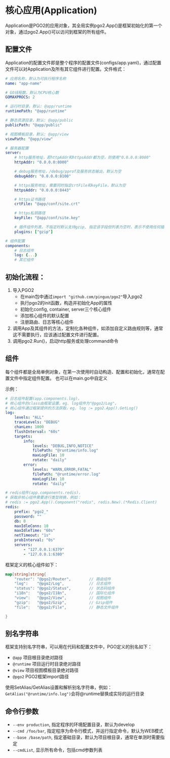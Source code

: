 # 核心应用(Application)
Application是PGO2的应用对象，其全局实例pgo2.App()是框架初始化的第一个对象，通过pgo2.App()可以访问到框架的所有组件。

## 配置文件
Application的配置文件即是整个程序的配置文件(configs/app.yaml)，通过配置文件可以对Application及所有其它组件进行配置。文件格式：
```yaml
# 应用名称，默认为可执行程序名称
name: "app-name"

# GO线程数，默认为CPU核心数
GOMAXPROCS: 2

# 运行时目录，默认: @app/runtime
runtimePath: "@app/runtime"

# 静态资源目录，默认: @app/public
publicPath: "@app/public"

# 视图模板目录，默认: @app/view
viewPath: "@app/view"

# 服务器配置
server:
    # http服务地址，若httpAddr和httpsAddr都为空，则使用"0.0.0.0:8000"
    httpAddr: "0.0.0.0:8000"

    # debug服务地址，/debug/pprof及服务状态输出，默认为空
    debugAddr: "0.0.0.0:8100"

    # https服务地址，需要同时指定crtFile和keyFile，默认为空
    httpsAddr: "0.0.0.0:8443"

    # https证书路径
    crtFile: "@app/conf/site.crt"

    # https私钥路径
    keyFile: "@app/conf/site.key"

    # 插件组件列表，不指定时默认支持gzip, 指定该字段但列表为空时，表示不使用任何插件
    plugins: ["gzip"]

# 组件配置
components:
    # 日志组件
    log: {...}
    # 其它组件
```

## 初始化流程：
1. 导入PGO2
    - 在main包中通过`import "github.com/pinguo/pgo2"`导入pgo2
    - 执行pgo2的init函数，构造并初始化App的属性
    - 初始化config, container, server三个核心组件
    - 添加核心组件的默认配置
    - 注册路由、日志等核心组件
2. 调用App及其组件的方法，定制化各种组件，如添加自定义路由规则等，通常这不需要执行，应该通过配置文件进行配置。
3. 调用pgo2.Run()，启动http服务或处理command命令

## 组件
每个组件都是全局单例对象，在第一次使用时自动构造、配置和初始化，通常在配置文件中指定组件配置。
也可以在main.go中自定义

示例：

```yaml
# 日志组件配置(app.components.log)，
# 核心组件的class由框架设置，eg. log组件为"@pgo2/Log"，
# 核心组件通过框架提供的方法获取，eg. log := pgo2.App().GetLog()
log:
    levels: "ALL"
    traceLevels: "DEBUG"
    chanLen: 1000
    flushInterval: "60s"
    targets:
        info:
            levels: "DEBUG,INFO,NOTICE"
            filePath: "@runtime/info.log"
            maxLogFile: 10
            rotate: "daily"
        error: 
            levels: "WARN,ERROR,FATAL"
            filePath: "@runtime/error.log"
            maxLogFile: 10
            rotate: "daily"
```

```yaml
# redis组件(app.components.redis)，
# 获取非核心组件需要进行类型转换，例如：
# redis := pgo2.App().Component("redis", redis.New).(*Redis.Client)
redis:
    prefix: "pgo2_"
    password: ""
    db: 0
    maxIdleConn: 10
    maxIdleTime: "60s"
    netTimeout: "1s"
    probInterval: "0s"
    servers:
        - "127.0.0.1:6379"
        - "127.0.0.1:6380"
```

框架定义的核心组件如下：
```go
map[string]string{
    "router": "@pgo2/Router",        // 路由组件
    "log":    "@pgo2/Log",           // 日志组件
    "status": "@pgo2/Status",        // 状态码组件
    "i18n":   "@pgo2/I18n",          // 国际化组件
    "view":   "@pgo2/View",          // 视图组件
    "gzip":   "@pgo2/Gzip",          // Gzip组件
    "file":   "@pgo2/File",          // 静态文件组件

}
```

## 别名字符串
框架支持别名字符串，可以用在代码和配置文件中，PGO定义的别名如下：
- `@app` 项目根目录绝对路径
- `@runtime` 项目运行时目录绝对路径
- `@view` 项目视图模板目录绝对路径
- `@pgo2` PGO2框架import路径

使用SetAlias/GetAlias设置和解析别名字符串，例如：
`GetAlias("@runtime/info.log")`会将@runtime替换成实际的运行目录

## 命令行参数
- `--env production`, 指定程序的环境配置目录，默认为develop
- `--cmd /foo/bar`, 指定程序为命令行模式，并运行指定命令，默认为WEB模式
- `--base /base/path`, 指定基础目录，默认为项目根目录，通常在单测时需要指定
- `--cmdList`, 显示所有命令，包括cmd参数列表 


